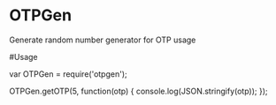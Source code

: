 # OTPGen
Generate random number generator for OTP usage

#Usage

var OTPGen = require('otpgen');

OTPGen.getOTP(5, function(otp) {
	console.log(JSON.stringify(otp));
});

